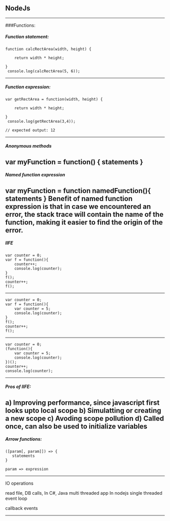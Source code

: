 ## NodeJs
---
###Functions:
##### Function statement:
```
function calcRectArea(width, height) {
  
	return width * height;

}
 console.log(calcRectArea(5, 6));
```
---
##### Function expression:
```
var getRectArea = function(width, height) {

    return width * height;

}
 console.log(getRectArea(3,4));

// expected output: 12
```
---
##### Anonymous methods
var myFunction = function() {
    statements
}
---
##### Named function expression
var myFunction = function namedFunction(){
    statements
}
Benefit of named function expression is that in case we encountered an error, 
the stack trace will contain the name of the function, making it easier to find the origin of the error.
---
##### IIFE
```
var counter = 0;
var f = function(){
	counter++;
	console.log(counter);
}
f();
counter++;
f();
```
---
```
var counter = 0;
var f = function(){
	var counter = 5;
	console.log(counter);
}
f();
counter++;
f();
```
---
```
var counter = 0;
(function(){
	var counter = 5;
	console.log(counter);
})();
counter++;
console.log(counter);
```
---
##### Pros of IIFE:
a) Improving performance, since javascript first looks upto local scope
b) Simulatting or creating a new scope
c) Avoding scope pollution
d) Called once, can also be used to initialize variables
---

##### Arrow functions:
```
([param[, param]]) => {
   statements
}
```

```
param => expression
```

---
IO operations

read file, DB calls,
In C#, Java multi threaded app
In nodejs single threaded event loop

callback
events

---
